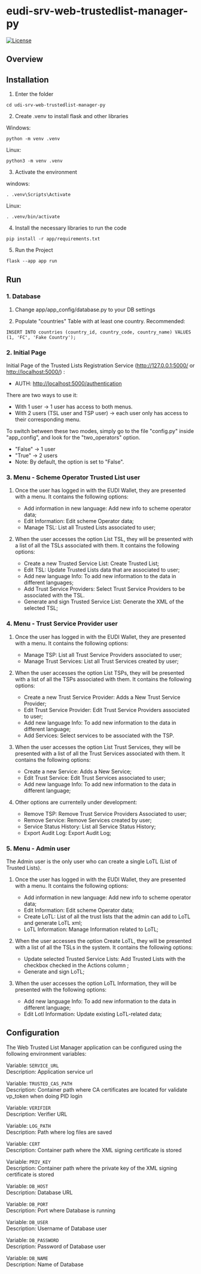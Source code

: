 # eudi-srv-web-trustedlist-manager-py

[![License](https://img.shields.io/badge/License-Apache%202.0-blue.svg)](https://www.apache.org/licenses/LICENSE-2.0)

## Overview


## Installation
1. Enter the folder

  ```shell
  cd udi-srv-web-trustedlist-manager-py
  ```

2. Create .venv to install flask and other libraries

  Windows:
  
  ```shell
  python -m venv .venv 
  ```
  
  Linux:

  ```shell
  python3 -m venv .venv
  ```

3. Activate the environment

  windows:
    
  ```shell
  . .venv\Scripts\Activate
  ```
    
  Linux:
  
  ```shell
  . .venv/bin/activate
  ```
    
  4. Install the necessary libraries to run the code

  ```shell
  pip install -r app/requirements.txt
  ```

  5. Run the Project
  ```shell
  flask --app app run
  ```

## Run

  ### 1. Database
  1. Change app/app_config/database.py to your DB settings

  2. Populate "countries" Table with at least one country. Recommended: 
  
  ```shell     
INSERT INTO countries (country_id, country_code, country_name) VALUES (1, 'FC', 'Fake Country');
```
  ### 2. Initial Page

  Initial Page of the Trusted Lists Registration Service (<http://127.0.0.1:5000/> or <http://localhost:5000/>) :
  + AUTH: <http://localhost:5000/authentication>

  There are two ways to use it:

  + With 1 user -> 1 user has access to both menus.
  + With 2 users (TSL user and TSP user) -> each user only has access to their corresponding menu.

  To switch between these two modes, simply go to the file "config.py" inside "app_config", and look for the "two_operators" option.
  
  + "False" -> 1 user
  + "True"  -> 2 users
  + Note: By default, the option is set to "False".

  ### 3. Menu - Scheme Operator Trusted List user

  1. Once the user has logged in with the EUDI Wallet, they are presented with a menu. It contains the following options:
     + Add information in new language: Add new info to scheme operator data;
     + Edit Information: Edit scheme Operator data;
     + Manage TSL: List all Trusted Lists associated to user;
    
  3. When the user accesses the option List TSL, they will be presented with a list of all the TSLs associated with them. It contains the following options:
     + Create a new Trusted Service List: Create Trusted List;
     + Edit TSL: Update Trusted Lists data that are associated to user;
     + Add new language Info: To add new information to the data in different languages;
     + Add Trust Service Providers: Select Trust Service Providers to be associated with the TSL.
     + Generate and sign Trusted Service List: Generate the XML of the selected TSL;
       
  ### 4. Menu - Trust Service Provider user

  1.  Once the user has logged in with the EUDI Wallet, they are presented with a menu. It contains the following options:
      + Manage TSP: List all Trust Service Providers associated to user;
      + Manage Trust Services: List all Trust Services created by user;
    
  2.  When the user accesses the option List TSPs, they will be presented with a list of all the TSPs associated with them. It contains the following options:
      +  Create a new Trust Service Provider: Adds a New Trust Service Provider;
      +  Edit Trust Service Provider: Edit Trust Service Providers associated to user;
      +  Add new language Info: To add new information to the data in different language;
      +  Add Services: Select services to be associated with the TSP.

  3. When the user accesses the option List Trust Services, they will be presented with a list of all the Trust Services associated with them. It contains the following options:
      +  Create a new Service: Adds a New Service;
      +  Edit Trust Service: Edit Trust Services associated to user;
      +  Add new language Info: To add new information to the data in different language;  

  4. Other options are currentelly under development:
     + Remove TSP: Remove Trust Service Providers Associated to user;
     + Remove Service: Remove Services created by user;
     + Service Status History: List all Service Status History;
     + Export Audit Log: Export Audit Log;

       
  ### 5. Menu - Admin user
  The Admin user is the only user who can create a single LoTL (List of Trusted Lists).
  
  1. Once the user has logged in with the EUDI Wallet, they are presented with a menu. It contains the following options:
     + Add information in new language: Add new info to scheme operator data;
     + Edit Information: Edit scheme Operator data;
     + Create LoTL: List of all the trust lists that the admin can add to LoTL and generate LoTL xml;
     + LoTL Information: Manage Information related to LoTL;
       
  2. When the user accesses the option Create LoTL, they will be presented with a list of all the TSLs in the system. It contains the following options:
     + Update selected Trusted Service Lists: Add Trusted Lists with the checkbox checked in the Actions column ;
     + Generate and sign LoTL;
       
  3. When the user accesses the option LoTL Information, they will be presented with the following options:
     +  Add new language Info: To add new information to the data in different language;
     +  Edit Lotl Information: Update existing LoTL-related data;
     
## Configuration

The Web Trusted List Manager application can be configured using the following environment variables:

Variable: `SERVICE_URL`<br>
Description: Application service url

Variable: `TRUSTED_CAS_PATH`<br>
Description: Container path where CA certificates are located for validate vp_token when doing PID login

Variable: `VERIFIER`<br>
Description: Verifier URL

Variable: `LOG_PATH`<br>
Description: Path where log files are saved

Variable: `CERT`<br>
Description: Container path where the XML signing certificate is stored

Variable: `PRIV_KEY`<br>
Description: Container path where the private key of the XML signing certificate is stored

Variable: `DB_HOST`<br>
Description: Database URL

Variable: `DB_PORT`<br>
Description: Port where Database is running

Variable: `DB_USER`<br>
Description: Username of Database user

Variable: `DB_PASSWORD`<br>
Description: Password of Database user

Variable: `DB_NAME`<br>
Description: Name of Database
